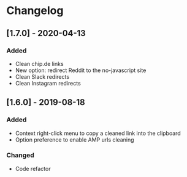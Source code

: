 # Changelog

## [1.7.0] - 2020-04-13
### Added
- Clean chip.de links
- New option: redirect Reddit to the no-javascript site
- Clean Slack redirects
- Clean Instagram redirects

## [1.6.0] - 2019-08-18
### Added
- Context right-click menu to copy a cleaned link into the clipboard
- Option preference to enable AMP urls cleaning

### Changed
- Code refactor
